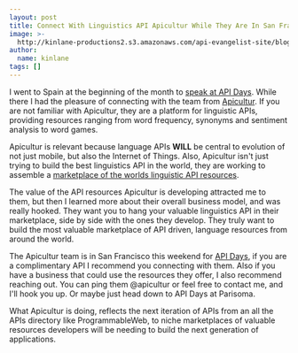 ```yaml
---
layout: post
title: Connect With Linguistics API Apicultur While They Are In San Francisco
image: >-
  http://kinlane-productions2.s3.amazonaws.com/api-evangelist-site/blog/apicultur-logo.png
author:
  name: kinlane
tags: []
---
```

I went to Spain at the beginning of the month to [speak at API Days](http://www.apievangelist.com/2013/06/04/apidays-mediterranea-is-a-wrap/). While there I had the pleasure of connecting with the team from [Apicultur](http://www.apicultur.com/en/). If you are not familiar with Apicultur, they are a platform for linguistic APIs, providing resources ranging from word frequency, synonyms and sentiment analysis to word games.

Apicultur is relevant because language APIs **WILL** be central to evolution of not just mobile, but also the Internet of Things. Also, Apicultur isn't just trying to build the best linguistics API in the world, they are working to assemble a [marketplace of the worlds linguistic API resources](https://store.apicultur.com/).

The value of the API resources Apicultur is developing attracted me to them, but then I learned more about their overall business model, and was really hooked. They want you to hang your valuable linguistics API in their marketplace, side by side with the ones they develop. They truly want to build the most valuable marketplace of API driven, language resources from around the world.

The Apicultur team is in San Francisco this weekend for [API Days](http://sf.apidays.io/), if you are a complimentary API I recommend you connecting with them. Also if you have a business that could use the resources they offer, I also recommend reaching out. You can ping them @apicultur or feel free to contact me, and I'll hook you up. Or maybe just head down to API Days at Parisoma.

What Apicultur is doing, reflects the next iteration of APIs from an all the APIs directory like ProgrammableWeb, to niche marketplaces of valuable resources developers will be needing to build the next generation of applications.